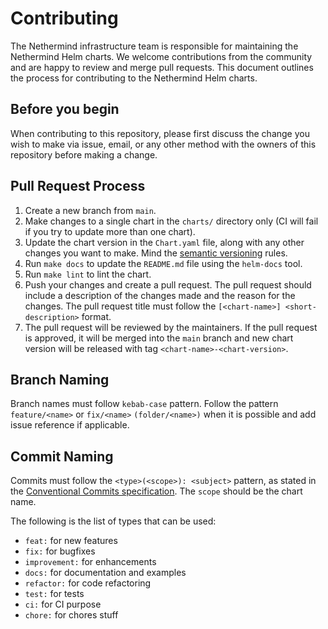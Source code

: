 # Contributing

The Nethermind infrastructure team is responsible for maintaining the Nethermind Helm charts. We welcome contributions from the community and are happy to review and merge pull requests. This document outlines the process for contributing to the Nethermind Helm charts.

## Before you begin

When contributing to this repository, please first discuss the change you wish to make via issue, email, or any other method with the owners of this repository before making a change.

## Pull Request Process

1. Create a new branch from `main`.
2. Make changes to a single chart in the `charts/` directory only (CI will fail if you try to update more than one chart).
3. Update the chart version in the `Chart.yaml` file, along with any other changes you want to make. Mind the [semantic versioning](https://semver.org/) rules.
4. Run `make docs` to update the `README.md` file using the `helm-docs` tool.
5. Run `make lint` to lint the chart.
6. Push your changes and create a pull request. The pull request should include a description of the changes made and the reason for the changes. The pull request title must follow the `[<chart-name>] <short-description>` format.
7. The pull request will be reviewed by the maintainers. If the pull request is approved, it will be merged into the `main` branch and new chart version will be released with tag `<chart-name>-<chart-version>`.

## Branch Naming

Branch names must follow `kebab-case` pattern. Follow the pattern `feature/<name>` or `fix/<name>` `(folder/<name>)` when it is possible and add issue reference if applicable.

## Commit Naming

Commits must follow the `<type>(<scope>): <subject>` pattern, as stated in the [Conventional Commits specification](https://www.conventionalcommits.org/en/v1.0.0/). The `scope` should be the chart name.

The following is the list of types that can be used:

- `feat:` for new features
- `fix:` for bugfixes
- `improvement:` for enhancements
- `docs:` for documentation and examples
- `refactor:` for code refactoring
- `test:` for tests
- `ci:` for CI purpose
- `chore:` for chores stuff
